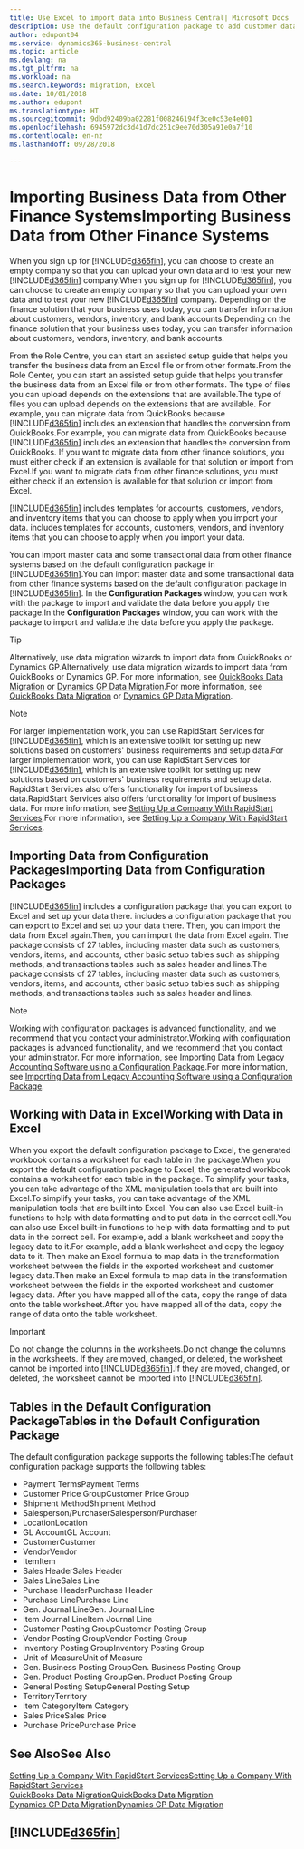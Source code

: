 ```yaml
---
title: Use Excel to import data into Business Central| Microsoft Docs
description: Use the default configuration package to add customer data in Excel and import the data back into Business Central .
author: edupont04
ms.service: dynamics365-business-central
ms.topic: article
ms.devlang: na
ms.tgt_pltfrm: na
ms.workload: na
ms.search.keywords: migration, Excel
ms.date: 10/01/2018
ms.author: edupont
ms.translationtype: HT
ms.sourcegitcommit: 9dbd92409ba02281f008246194f3ce0c53e4e001
ms.openlocfilehash: 6945972dc3d41d7dc251c9ee70d305a91e0a7f10
ms.contentlocale: en-nz
ms.lasthandoff: 09/28/2018

---
```

# <a name="importing-business-data-from-other-finance-systems"></a><span data-ttu-id="4a6f7-103">Importing Business Data from Other Finance Systems</span><span class="sxs-lookup"><span data-stu-id="4a6f7-103">Importing Business Data from Other Finance Systems</span></span>
<span data-ttu-id="4a6f7-104">When you sign up for [!INCLUDE[d365fin](includes/d365fin_md.md)], you can choose to create an empty company so that you can upload your own data and to test your new [!INCLUDE[d365fin](includes/d365fin_md.md)] company.</span><span class="sxs-lookup"><span data-stu-id="4a6f7-104">When you sign up for [!INCLUDE[d365fin](includes/d365fin_md.md)], you can choose to create an empty company so that you can upload your own data and to test your new [!INCLUDE[d365fin](includes/d365fin_md.md)] company.</span></span> <span data-ttu-id="4a6f7-105">Depending on the finance solution that your business uses today, you can transfer information about customers, vendors, inventory, and bank accounts.</span><span class="sxs-lookup"><span data-stu-id="4a6f7-105">Depending on the finance solution that your business uses today, you can transfer information about customers, vendors, inventory, and bank accounts.</span></span>  

<span data-ttu-id="4a6f7-106">From the Role Centre, you can start an assisted setup guide that helps you transfer the business data from an Excel file or from other formats.</span><span class="sxs-lookup"><span data-stu-id="4a6f7-106">From the Role Center, you can start an assisted setup guide that helps you transfer the business data from an Excel file or from other formats.</span></span> <span data-ttu-id="4a6f7-107">The type of files you can upload depends on the extensions that are available.</span><span class="sxs-lookup"><span data-stu-id="4a6f7-107">The type of files you can upload depends on the extensions that are available.</span></span> <span data-ttu-id="4a6f7-108">For example, you can migrate data from QuickBooks because [!INCLUDE[d365fin](includes/d365fin_md.md)] includes an extension that handles the conversion from QuickBooks.</span><span class="sxs-lookup"><span data-stu-id="4a6f7-108">For example, you can migrate data from QuickBooks because [!INCLUDE[d365fin](includes/d365fin_md.md)] includes an extension that handles the conversion from QuickBooks.</span></span> <span data-ttu-id="4a6f7-109">If you want to migrate data from other finance solutions, you must either check if an extension is available for that solution or import from Excel.</span><span class="sxs-lookup"><span data-stu-id="4a6f7-109">If you want to migrate data from other finance solutions, you must either check if an extension is available for that solution or import from Excel.</span></span>  

[!INCLUDE[d365fin](includes/d365fin_md.md)] <span data-ttu-id="4a6f7-110">includes templates for accounts, customers, vendors, and inventory items that you can choose to apply when you import your data.</span><span class="sxs-lookup"><span data-stu-id="4a6f7-110"> includes templates for accounts, customers, vendors, and inventory items that you can choose to apply when you import your data.</span></span>

<span data-ttu-id="4a6f7-111">You can import master data and some transactional data from other finance systems based on the default configuration package in [!INCLUDE[d365fin](includes/d365fin_md.md)].</span><span class="sxs-lookup"><span data-stu-id="4a6f7-111">You can import master data and some transactional data from other finance systems based on the default configuration package in [!INCLUDE[d365fin](includes/d365fin_md.md)].</span></span> <span data-ttu-id="4a6f7-112">In the **Configuration Packages** window, you can work with the package to import and validate the data before you apply the package.</span><span class="sxs-lookup"><span data-stu-id="4a6f7-112">In the **Configuration Packages** window, you can work with the package to import and validate the data before you apply the package.</span></span>  

> [!TIP]  
> <span data-ttu-id="4a6f7-113">Alternatively, use data migration wizards to import data from QuickBooks or Dynamics GP.</span><span class="sxs-lookup"><span data-stu-id="4a6f7-113">Alternatively, use data migration wizards to import data from QuickBooks or Dynamics GP.</span></span> <span data-ttu-id="4a6f7-114">For more information, see [QuickBooks Data Migration](ui-extensions-quickbooks-data-migration.md) or [Dynamics GP Data Migration](ui-extensions-dynamicsgp-data-migration.md).</span><span class="sxs-lookup"><span data-stu-id="4a6f7-114">For more information, see [QuickBooks Data Migration](ui-extensions-quickbooks-data-migration.md) or [Dynamics GP Data Migration](ui-extensions-dynamicsgp-data-migration.md).</span></span>

> [!NOTE]  
> <span data-ttu-id="4a6f7-115">For larger implementation work, you can use RapidStart Services for [!INCLUDE[d365fin](includes/d365fin_md.md)], which is an extensive toolkit for setting up new solutions based on customers' business requirements and setup data.</span><span class="sxs-lookup"><span data-stu-id="4a6f7-115">For larger implementation work, you can use RapidStart Services for [!INCLUDE[d365fin](includes/d365fin_md.md)], which is an extensive toolkit for setting up new solutions based on customers' business requirements and setup data.</span></span> <span data-ttu-id="4a6f7-116">RapidStart Services also offers functionality for import of business data.</span><span class="sxs-lookup"><span data-stu-id="4a6f7-116">RapidStart Services also offers functionality for import of business data.</span></span> <span data-ttu-id="4a6f7-117">For more information, see [Setting Up a Company With RapidStart Services](admin-set-up-a-company-with-rapidstart.md).</span><span class="sxs-lookup"><span data-stu-id="4a6f7-117">For more information, see [Setting Up a Company With RapidStart Services](admin-set-up-a-company-with-rapidstart.md).</span></span>

## <a name="importing-data-from-configuration-packages"></a><span data-ttu-id="4a6f7-118">Importing Data from Configuration Packages</span><span class="sxs-lookup"><span data-stu-id="4a6f7-118">Importing Data from Configuration Packages</span></span>
[!INCLUDE[d365fin](includes/d365fin_md.md)] <span data-ttu-id="4a6f7-119">includes a configuration package that you can export to Excel and set up your data there.</span><span class="sxs-lookup"><span data-stu-id="4a6f7-119"> includes a configuration package that you can export to Excel and set up your data there.</span></span> <span data-ttu-id="4a6f7-120">Then, you can import the data from Excel again.</span><span class="sxs-lookup"><span data-stu-id="4a6f7-120">Then, you can import the data from Excel again.</span></span> <span data-ttu-id="4a6f7-121">The package consists of 27 tables, including master data such as customers, vendors, items, and accounts, other basic setup tables such as shipping methods, and transactions tables such as sales header and lines.</span><span class="sxs-lookup"><span data-stu-id="4a6f7-121">The package consists of 27 tables, including master data such as customers, vendors, items, and accounts, other basic setup tables such as shipping methods, and transactions tables such as sales header and lines.</span></span>  

> [!NOTE]  
>   <span data-ttu-id="4a6f7-122">Working with configuration packages is advanced functionality, and we recommend that you contact your administrator.</span><span class="sxs-lookup"><span data-stu-id="4a6f7-122">Working with configuration packages is advanced functionality, and we recommend that you contact your administrator.</span></span> <span data-ttu-id="4a6f7-123">For more information, see [Importing Data from Legacy Accounting Software using a Configuration Package](across-import-data-configuration-packages.md).</span><span class="sxs-lookup"><span data-stu-id="4a6f7-123">For more information, see [Importing Data from Legacy Accounting Software using a Configuration Package](across-import-data-configuration-packages.md).</span></span>

## <a name="working-with-data-in-excel"></a><span data-ttu-id="4a6f7-124">Working with Data in Excel</span><span class="sxs-lookup"><span data-stu-id="4a6f7-124">Working with Data in Excel</span></span>
<span data-ttu-id="4a6f7-125">When you export the default configuration package to Excel, the generated workbook contains a worksheet for each table in the package.</span><span class="sxs-lookup"><span data-stu-id="4a6f7-125">When you export the default configuration package to Excel, the generated workbook contains a worksheet for each table in the package.</span></span> <span data-ttu-id="4a6f7-126">To simplify your tasks, you can take advantage of the XML manipulation tools that are built into Excel.</span><span class="sxs-lookup"><span data-stu-id="4a6f7-126">To simplify your tasks, you can take advantage of the XML manipulation tools that are built into Excel.</span></span> <span data-ttu-id="4a6f7-127">You can also use Excel built-in functions to help with data formatting and to put data in the correct cell.</span><span class="sxs-lookup"><span data-stu-id="4a6f7-127">You can also use Excel built-in functions to help with data formatting and to put data in the correct cell.</span></span> <span data-ttu-id="4a6f7-128">For example, add a blank worksheet and copy the legacy data to it.</span><span class="sxs-lookup"><span data-stu-id="4a6f7-128">For example, add a blank worksheet and copy the legacy data to it.</span></span> <span data-ttu-id="4a6f7-129">Then make an Excel formula to map data in the transformation worksheet between the fields in the exported worksheet and customer legacy data.</span><span class="sxs-lookup"><span data-stu-id="4a6f7-129">Then make an Excel formula to map data in the transformation worksheet between the fields in the exported worksheet and customer legacy data.</span></span> <span data-ttu-id="4a6f7-130">After you have mapped all of the data, copy the range of data onto the table worksheet.</span><span class="sxs-lookup"><span data-stu-id="4a6f7-130">After you have mapped all of the data, copy the range of data onto the table worksheet.</span></span>  

> [!IMPORTANT]  
>  <span data-ttu-id="4a6f7-131">Do not change the columns in the worksheets.</span><span class="sxs-lookup"><span data-stu-id="4a6f7-131">Do not change the columns in the worksheets.</span></span> <span data-ttu-id="4a6f7-132">If they are moved, changed, or deleted, the worksheet cannot be imported into [!INCLUDE[d365fin](includes/d365fin_md.md)].</span><span class="sxs-lookup"><span data-stu-id="4a6f7-132">If they are moved, changed, or deleted, the worksheet cannot be imported into [!INCLUDE[d365fin](includes/d365fin_md.md)].</span></span>

## <a name="tables-in-the-default-configuration-package"></a><span data-ttu-id="4a6f7-133">Tables in the Default Configuration Package</span><span class="sxs-lookup"><span data-stu-id="4a6f7-133">Tables in the Default Configuration Package</span></span>
<span data-ttu-id="4a6f7-134">The default configuration package supports the following tables:</span><span class="sxs-lookup"><span data-stu-id="4a6f7-134">The default configuration package supports the following tables:</span></span>

-   <span data-ttu-id="4a6f7-135">Payment Terms</span><span class="sxs-lookup"><span data-stu-id="4a6f7-135">Payment Terms</span></span>
-   <span data-ttu-id="4a6f7-136">Customer Price Group</span><span class="sxs-lookup"><span data-stu-id="4a6f7-136">Customer Price Group</span></span>
-   <span data-ttu-id="4a6f7-137">Shipment Method</span><span class="sxs-lookup"><span data-stu-id="4a6f7-137">Shipment Method</span></span>
-   <span data-ttu-id="4a6f7-138">Salesperson/Purchaser</span><span class="sxs-lookup"><span data-stu-id="4a6f7-138">Salesperson/Purchaser</span></span>
-   <span data-ttu-id="4a6f7-139">Location</span><span class="sxs-lookup"><span data-stu-id="4a6f7-139">Location</span></span>
-   <span data-ttu-id="4a6f7-140">GL Account</span><span class="sxs-lookup"><span data-stu-id="4a6f7-140">GL Account</span></span>
-   <span data-ttu-id="4a6f7-141">Customer</span><span class="sxs-lookup"><span data-stu-id="4a6f7-141">Customer</span></span>
-   <span data-ttu-id="4a6f7-142">Vendor</span><span class="sxs-lookup"><span data-stu-id="4a6f7-142">Vendor</span></span>
-   <span data-ttu-id="4a6f7-143">Item</span><span class="sxs-lookup"><span data-stu-id="4a6f7-143">Item</span></span>
-   <span data-ttu-id="4a6f7-144">Sales Header</span><span class="sxs-lookup"><span data-stu-id="4a6f7-144">Sales Header</span></span>
-   <span data-ttu-id="4a6f7-145">Sales Line</span><span class="sxs-lookup"><span data-stu-id="4a6f7-145">Sales Line</span></span>
-   <span data-ttu-id="4a6f7-146">Purchase Header</span><span class="sxs-lookup"><span data-stu-id="4a6f7-146">Purchase Header</span></span>
-   <span data-ttu-id="4a6f7-147">Purchase Line</span><span class="sxs-lookup"><span data-stu-id="4a6f7-147">Purchase Line</span></span>
-   <span data-ttu-id="4a6f7-148">Gen. Journal Line</span><span class="sxs-lookup"><span data-stu-id="4a6f7-148">Gen. Journal Line</span></span>
-   <span data-ttu-id="4a6f7-149">Item Journal Line</span><span class="sxs-lookup"><span data-stu-id="4a6f7-149">Item Journal Line</span></span>
-   <span data-ttu-id="4a6f7-150">Customer Posting Group</span><span class="sxs-lookup"><span data-stu-id="4a6f7-150">Customer Posting Group</span></span>
-   <span data-ttu-id="4a6f7-151">Vendor Posting Group</span><span class="sxs-lookup"><span data-stu-id="4a6f7-151">Vendor Posting Group</span></span>
-   <span data-ttu-id="4a6f7-152">Inventory Posting Group</span><span class="sxs-lookup"><span data-stu-id="4a6f7-152">Inventory Posting Group</span></span>
-   <span data-ttu-id="4a6f7-153">Unit of Measure</span><span class="sxs-lookup"><span data-stu-id="4a6f7-153">Unit of Measure</span></span>
-   <span data-ttu-id="4a6f7-154">Gen. Business Posting Group</span><span class="sxs-lookup"><span data-stu-id="4a6f7-154">Gen. Business Posting Group</span></span>
-   <span data-ttu-id="4a6f7-155">Gen. Product Posting Group</span><span class="sxs-lookup"><span data-stu-id="4a6f7-155">Gen. Product Posting Group</span></span>
-   <span data-ttu-id="4a6f7-156">General Posting Setup</span><span class="sxs-lookup"><span data-stu-id="4a6f7-156">General Posting Setup</span></span>
-   <span data-ttu-id="4a6f7-157">Territory</span><span class="sxs-lookup"><span data-stu-id="4a6f7-157">Territory</span></span>
-   <span data-ttu-id="4a6f7-158">Item Category</span><span class="sxs-lookup"><span data-stu-id="4a6f7-158">Item Category</span></span>
-   <span data-ttu-id="4a6f7-159">Sales Price</span><span class="sxs-lookup"><span data-stu-id="4a6f7-159">Sales Price</span></span>
-   <span data-ttu-id="4a6f7-160">Purchase Price</span><span class="sxs-lookup"><span data-stu-id="4a6f7-160">Purchase Price</span></span>

## <a name="see-also"></a><span data-ttu-id="4a6f7-161">See Also</span><span class="sxs-lookup"><span data-stu-id="4a6f7-161">See Also</span></span>
[<span data-ttu-id="4a6f7-162">Setting Up a Company With RapidStart Services</span><span class="sxs-lookup"><span data-stu-id="4a6f7-162">Setting Up a Company With RapidStart Services</span></span>](admin-set-up-a-company-with-rapidstart.md)  
[<span data-ttu-id="4a6f7-163">QuickBooks Data Migration</span><span class="sxs-lookup"><span data-stu-id="4a6f7-163">QuickBooks Data Migration</span></span>](ui-extensions-quickbooks-data-migration.md)  
[<span data-ttu-id="4a6f7-164">Dynamics GP Data Migration</span><span class="sxs-lookup"><span data-stu-id="4a6f7-164">Dynamics GP Data Migration</span></span>](ui-extensions-dynamicsgp-data-migration.md)  

## [!INCLUDE[d365fin](includes/free_trial_md.md)]  
 

